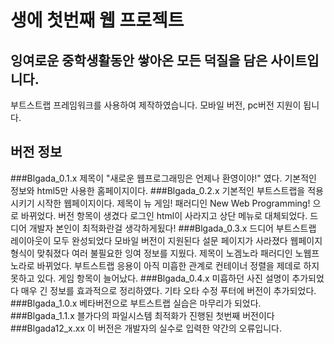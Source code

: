 # 생에 첫번째 웹 프로젝트

## 잉여로운 중학생활동안 쌓아온 모든 덕질을 담은 사이트입니다.

부트스트랩 프레임워크를 사용하여 제작하였습니다.
모바일 버전, pc버전 지원이 됩니다.

## 버전 정보

###Blgada_0.1.x
제목이 "새로운 웹프로그래밍은 언제나 환영이야!" 였다.
기본적인 정보와 html5만 사용한 홈페이지이다.
###Blgada_0.2.x
기본적인 부트스트랩을 적용시키기 시작한 웹페이지이다.
제목이 뉴 게임! 패러디인 New Web Programming! 으로 바뀌었다.
버전 항목이 생겼다
로그인 html이 사라지고 상단 메뉴로 대체되었다.
드디어 개발자 본인이 최적화란걸 생각하게됬다!
###Blgada_0.3.x
드디어 부트스트랩 레이아웃이 모두 완성되었다
모바일 버전이 지원된다
설문 페이지가 사라졌다
웹페이지 형식이 맞춰졌다
여러 불필요한 잉여 정보를 지웠다.
제목이 노겜노라 패러디인 노웹프노라로 바뀌었다.
부트스트랩 응용이 아직 미흡한 관계로 컨테이너 정렬을 제데로 하지 못하고 있다.
게임 항목이 늘어났다.
###Blgada_0.4.x
미흡하던 사진 설명이 추가되었다
매우 긴 정보를 효과적으로 정리하였다.
기타 오타 수정
푸터에 버전이 추가되었다.
###Blgada_1.0.x
베타버전으로 부트스트랩 실습은 마무리가 되었다.
###Blgada_1.1.x
블가다의 파일시스템 최적화가 진행된 첫번째 버전이다
###Blgada12_x.xx
이 버전은 개발자의 실수로 입력한 약간의 오류입니다.

